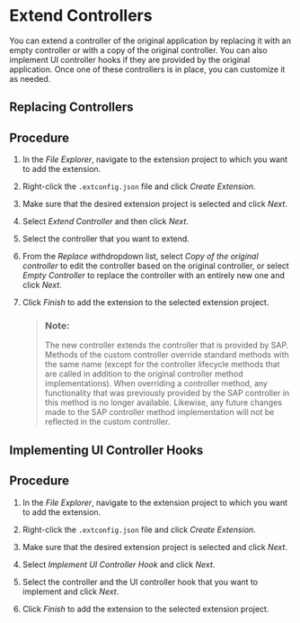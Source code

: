 <!-- loio13fcc2a14a73401ebfc7aeabac052d8a -->

# Extend Controllers

You can extend a controller of the original application by replacing it with an empty controller or with a copy of the original controller. You can also implement UI controller hooks if they are provided by the original application. Once one of these controllers is in place, you can customize it as needed.

<a name="task_xtp_5fp_bwb"/>

<!-- task\_xtp\_5fp\_bwb -->

## Replacing Controllers



<a name="task_xtp_5fp_bwb__steps_axq_xfp_bwb"/>

## Procedure

1.  In the *File Explorer*, navigate to the extension project to which you want to add the extension.

2.  Right-click the `.extconfig.json` file and click *Create Extension*.

3.  Make sure that the desired extension project is selected and click *Next*.

4.  Select *Extend Controller* and then click *Next*.

5.  Select the controller that you want to extend.

6.  From the *Replace with*dropdown list, select *Copy of the original controller* to edit the controller based on the original controller, or select *Empty Controller* to replace the controller with an entirely new one and click *Next*.

7.  Click *Finish* to add the extension to the selected extension project.

    > ### Note:  
    > The new controller extends the controller that is provided by SAP. Methods of the custom controller override standard methods with the same name \(except for the controller lifecycle methods that are called in addition to the original controller method implementations\). When overriding a controller method, any functionality that was previously provided by the SAP controller in this method is no longer available. Likewise, any future changes made to the SAP controller method implementation will not be reflected in the custom controller.


<a name="task_zvj_ggp_bwb"/>

<!-- task\_zvj\_ggp\_bwb -->

## Implementing UI Controller Hooks



<a name="task_zvj_ggp_bwb__steps_cdc_3gp_bwb"/>

## Procedure

1.  In the *File Explorer*, navigate to the extension project to which you want to add the extension.

2.  Right-click the `.extconfig.json` file and click *Create Extension*.

3.  Make sure that the desired extension project is selected and click *Next*.

4.  Select *Implement UI Controller Hook* and click *Next*.

5.  Select the controller and the UI controller hook that you want to implement and click *Next*.

6.  Click *Finish* to add the extension to the selected extension project.


